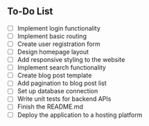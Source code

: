 ## To-Do List

- [ ] Implement login functionality
- [ ] Implement basic routing
- [ ] Create user registration form
- [ ] Design homepage layout
- [ ] Add responsive styling to the website
- [ ] Implement search functionality
- [ ] Create blog post template
- [ ] Add pagination to blog post list
- [ ] Set up database connection
- [ ] Write unit tests for backend APIs
- [ ] Finish the README.md
- [ ] Deploy the application to a hosting platform
